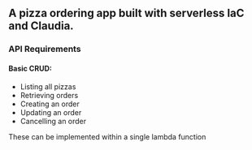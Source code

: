 ## A pizza ordering app built with serverless IaC and Claudia.

### API Requirements

#### Basic CRUD:
- Listing all pizzas
- Retrieving orders
- Creating an order
- Updating an order
- Cancelling an order

These can be implemented within a single lambda function